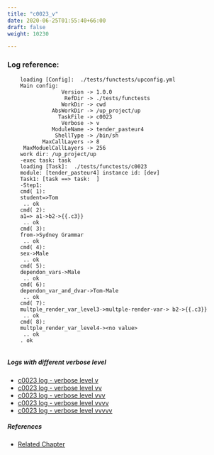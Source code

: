 ```yaml
---
title: "c0023_v"
date: 2020-06-25T01:55:40+66:00
draft: false
weight: 10230

---
```


### Log reference: <no value>

```
    loading [Config]:  ./tests/functests/upconfig.yml
    Main config:
                 Version -> 1.0.0
                  RefDir -> ./tests/functests
                 WorkDir -> cwd
              AbsWorkDir -> /up_project/up
                TaskFile -> c0023
                 Verbose -> v
              ModuleName -> tender_pasteur4
               ShellType -> /bin/sh
           MaxCallLayers -> 8
     MaxModuelCallLayers -> 256
    work dir: /up_project/up
    -exec task: task
    loading [Task]:  ./tests/functests/c0023
    module: [tender_pasteur4] instance id: [dev]
    Task1: [task ==> task:  ]
    -Step1:
    cmd( 1):
    student=>Tom
     .. ok
    cmd( 2):
    a1=> a1->b2->{{.c3}}
     .. ok
    cmd( 3):
    from->Sydney Grammar
     .. ok
    cmd( 4):
    sex->Male
     .. ok
    cmd( 5):
    dependon_vars->Male
     .. ok
    cmd( 6):
    dependon_var_and_dvar->Tom-Male
     .. ok
    cmd( 7):
    multple_render_var_level3->multple-render-var-> b2->{{.c3}}
     .. ok
    cmd( 8):
    multple_render_var_level4-><no value>
     .. ok
    . ok
    
```

##### Logs with different verbose level
* [c0023 log - verbose level v](../../logs/c0023_v)
* [c0023 log - verbose level vv](../../logs/c0023_vv)
* [c0023 log - verbose level vvv](../../logs/c0023_vvv)
* [c0023 log - verbose level vvvv](../../logs/c0023_vvvv)
* [c0023 log - verbose level vvvvv](../../logs/c0023_vvvvv)

##### References
* [Related Chapter](../../dvars/c0023)
